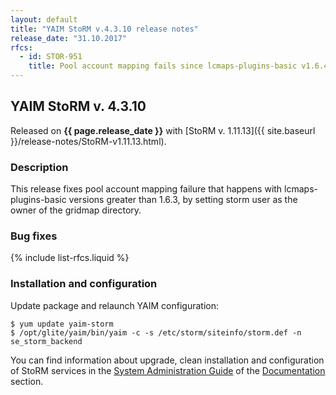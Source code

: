 ```yaml
---
layout: default
title: "YAIM StoRM v.4.3.10 release notes"
release_date: "31.10.2017"
rfcs:
  - id: STOR-951
    title: Pool account mapping fails since lcmaps-plugins-basic v1.6.4
---
```


## YAIM StoRM v. 4.3.10

Released on **{{ page.release_date }}** with [StoRM v. 1.11.13]({{ site.baseurl }}/release-notes/StoRM-v1.11.13.html).

### Description

This release fixes pool account mapping failure that happens with lcmaps-plugins-basic versions greater than 1.6.3, by setting storm user as the owner of the gridmap directory.

### Bug fixes

{% include list-rfcs.liquid %}

### Installation and configuration

Update package and relaunch YAIM configuration:

    $ yum update yaim-storm
    $ /opt/glite/yaim/bin/yaim -c -s /etc/storm/siteinfo/storm.def -n se_storm_backend

You can find information about upgrade, clean installation and configuration of StoRM services in the [System Administration Guide][storm-sysadmin-guide] of the [Documentation][storm-documentation] section.

[storm-documentation]: {{site.baseurl}}/documentation.html
[storm-sysadmin-guide]: {{site.baseurl}}/documentation/sysadmin-guide/1.11.13
